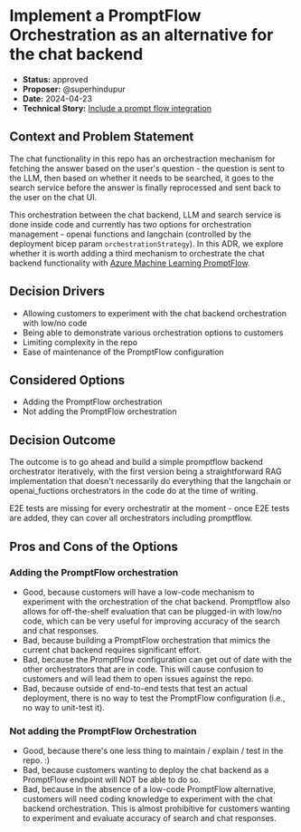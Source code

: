 # Implement a PromptFlow Orchestration as an alternative for the chat backend

* **Status:** approved
* **Proposer:** @superhindupur
* **Date:** 2024-04-23
* **Technical Story:** [Include a prompt flow integration](https://github.com/Azure-Samples/devicie-bot/issues/406)

## Context and Problem Statement

The chat functionality in this repo has an orchestraction mechanism for fetching the answer based on the user's question - the question is sent to the LLM, then based on whether it needs to be searched, it goes to the search service before the answer is finally reprocessed and sent back to the user on the chat UI.

This orchestration between the chat backend, LLM and search service is done inside code and currently has two options for orchestration management - openai functions and langchain (controlled by the deployment bicep param `orchestrationStrategy`). In this ADR, we explore whether it is worth adding a third mechanism to orchestrate the chat backend functionality with [Azure Machine Learning PromptFlow](https://learn.microsoft.com/en-us/azure/machine-learning/prompt-flow/overview-what-is-prompt-flow?view=azureml-api-2).

## Decision Drivers

* Allowing customers to experiment with the chat backend orchestration with low/no code
* Being able to demonstrate various orchestration options to customers
* Limiting complexity in the repo
* Ease of maintenance of the PromptFlow configuration

## Considered Options

* Adding the PromptFlow orchestration
* Not adding the PromptFlow orchestration

## Decision Outcome
The outcome is to go ahead and build a simple promptflow backend orchestrator iteratively, with the first version being a straightforward RAG implementation that doesn't necessarily do everything that the langchain or openai_fuctions orchestrators in the code do at the time of writing.

E2E tests are missing for every orchestratir at the moment - once E2E tests are added, they can cover all orchestrators including promptflow.


## Pros and Cons of the Options

### Adding the PromptFlow orchestration
* Good, because customers will have a low-code mechanism to experiment with the orchestration of the chat backend. Promptflow also allows for off-the-shelf evaluation that can be plugged-in with low/no code, which can be very useful for improving accuracy of the search and chat responses.
* Bad, because building a PromptFlow orchestration that mimics the current chat backend requires significant effort.
* Bad, because the PromptFlow configuration can get out of date with the other orchestrators that are in code. This will cause confusion to customers and will lead them to open issues against the repo.
* Bad, because outside of end-to-end tests that test an actual deployment, there is no way to test the PromptFlow configuration (i.e., no way to unit-test it).


### Not adding the PromptFlow Orchestration
* Good, because there's one less thing to maintain / explain / test in the repo. :)
* Bad, because customers wanting to deploy the chat backend as a PromptFlow endpoint will NOT be able to do so.
* Bad, because in the absence of a low-code PromptFlow alternative, customers will need coding knowledge to experiment with the chat backend orchestration. This is almost prohibitive for customers wanting to experiment and evaluate accuracy of search and chat responses.
